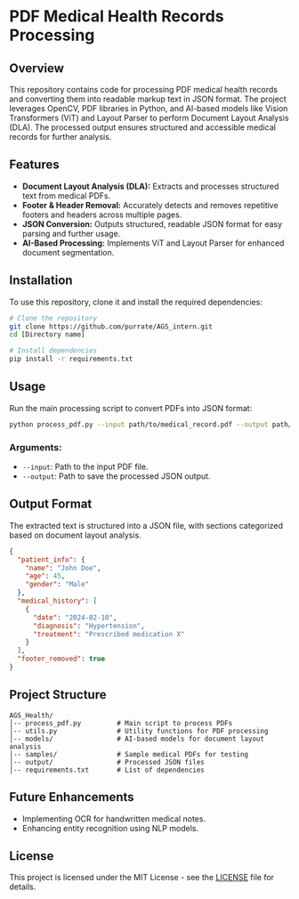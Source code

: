 # PDF Medical Health Records Processing

## Overview
This repository contains code for processing PDF medical health records and converting them into readable markup text in JSON format. The project leverages OpenCV, PDF libraries in Python, and AI-based models like Vision Transformers (ViT) and Layout Parser to perform Document Layout Analysis (DLA). The processed output ensures structured and accessible medical records for further analysis.

## Features
- **Document Layout Analysis (DLA):** Extracts and processes structured text from medical PDFs.
- **Footer & Header Removal:** Accurately detects and removes repetitive footers and headers across multiple pages.
- **JSON Conversion:** Outputs structured, readable JSON format for easy parsing and further usage.
- **AI-Based Processing:** Implements ViT and Layout Parser for enhanced document segmentation.

## Installation
To use this repository, clone it and install the required dependencies:

```bash
# Clone the repository
git clone https://github.com/purrate/AGS_intern.git
cd [Directory name]

# Install dependencies
pip install -r requirements.txt
```

## Usage
Run the main processing script to convert PDFs into JSON format:

```bash
python process_pdf.py --input path/to/medical_record.pdf --output path/to/output.json
```

### Arguments:
- `--input`: Path to the input PDF file.
- `--output`: Path to save the processed JSON output.

## Output Format
The extracted text is structured into a JSON file, with sections categorized based on document layout analysis.

```json
{
  "patient_info": {
    "name": "John Doe",
    "age": 45,
    "gender": "Male"
  },
  "medical_history": [
    {
      "date": "2024-02-10",
      "diagnosis": "Hypertension",
      "treatment": "Prescribed medication X"
    }
  ],
  "footer_removed": true
}
```

## Project Structure
```
AGS_Health/
│-- process_pdf.py         # Main script to process PDFs
│-- utils.py               # Utility functions for PDF processing
│-- models/                # AI-based models for document layout analysis
│-- samples/               # Sample medical PDFs for testing
│-- output/                # Processed JSON files
│-- requirements.txt       # List of dependencies
```

## Future Enhancements
- Implementing OCR for handwritten medical notes.
- Enhancing entity recognition using NLP models.


## License
This project is licensed under the MIT License - see the [LICENSE](LICENSE) file for details.

